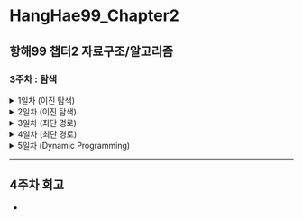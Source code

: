 # HangHae99_Chapter2
## 항해99 챕터2 자료구조/알고리즘

### 3주차 : **탐색**

<details>
<summary>1일차 (이진 탐색)
</summary>
<div markdown="1">

- 과제
    - [두 수의 합 2](https://www.acmicpc.net/problem/9024)
    - [2D 행렬 검색 2](https://leetcode.com/problems/search-a-2d-matrix-ii/)
</div>
</details>
<details>
<summary>2일차 (이진 탐색)</summary>
<div markdown="1">

  - 과제
    - [예산](https://www.acmicpc.net/problem/2512)
    - [나무 자르기](https://www.acmicpc.net/problem/2805)
    - [랜선 자르기](https://www.acmicpc.net/problem/1654)
</div>
</details>
<details>
<summary>3일차 (최단 경로)</summary>
<div markdown="1">

  - 과제
    - [네트워크 딜레이 타임](https://leetcode.com/problems/network-delay-time/)
    - [K 경유지 내 가장 저렴한 항공권](https://leetcode.com/problems/cheapest-flights-within-k-stops/)
</div>
</details>
<details>
<summary>4일차 (최단 경로)</summary>
<div markdown="1">

  - 과제
    - [최단경로](https://www.acmicpc.net/problem/1753)
    - [운동](https://www.acmicpc.net/problem/1956)
    - [녹색 옷 입은 애가 젤다지?](https://www.acmicpc.net/problem/4485)
  
</div>
</details>
<details>
<summary>5일차 (Dynamic Programming)
</summary>
<div markdown="1">

  - 과제
    - [최대 서브 배열](https://leetcode.com/problems/maximum-subarray/)
    - [계단 오르기](https://leetcode.com/problems/climbing-stairs/)
    - [집 도둑](https://leetcode.com/problems/house-robber/)

</div>
</details>

---
## 4주차 회고

- 

  